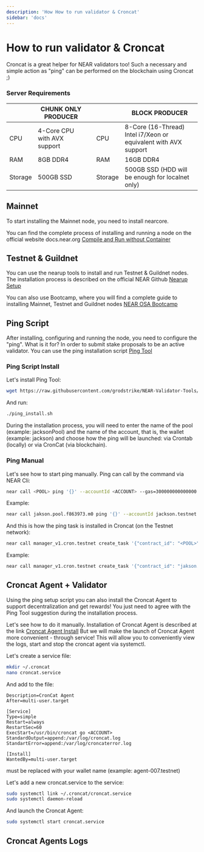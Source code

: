 ```yaml
---
description: 'How How to run validator & Croncat'
sidebar: 'docs'
---
```


# How to run validator & Croncat

Croncat is a great helper for NEAR validators too! Such a necessary and simple action as "ping" can be performed on the blockchain using Croncat ;)

### Server Requirements

|          | CHUNK ONLY PRODUCER |  |  | BLOCK PRODUCER |
| -------- | ------------------- | -- | --- | -------------- |
| CPU | 4-Core CPU with AVX support |  | CPU | 8-Core (16-Thread) Intel i7/Xeon or equivalent with AVX support |
| RAM | 8GB DDR4 | | RAM | 16GB DDR4 |
| Storage | 500GB SSD | | Storage | 500GB SSD (HDD will be enough for localnet only) |

## Mainnet

To start installing the Mainnet node, you need to install nearcore.

You can find the complete process of installing and running a node on the official website docs.near.org [Compile and Run without Container](https://docs.near.org/docs/develop/node/validator/compile-and-run-a-node)

## Testnet & Guildnet

You can use the nearup tools to install and run Testnet & Guildnet nodes. The installation process is described on the official NEAR Github [Nearup Setup](https://github.com/near/nearup)

You can also use Bootcamp, where you will find a complete guide to installing Mainnet, Testnet and Guildnet nodes [NEAR OSA Bootcamp](https://bootcamp.openshards.io/)

## Ping Script

After installing, configuring and running the node, you need to configure the "ping". What is it for? In order to submit stake proposals to be an active validator. You can use the ping installation script [Ping Tool](https://github.com/grodstrike/NEAR-Validator-Tools/blob/main/ping_install.sh)

### Ping Script Install

Let's install Ping Tool:

```bash
wget https://raw.githubusercontent.com/grodstrike/NEAR-Validator-Tools/main/ping_install.sh && chmod +x ping_install.sh 
```
And run: 
```bash
./ping_install.sh 
```

During the installation process, you will need to enter the name of the pool (example: jacksonPool) and the name of the account, that is, the wallet (example: jackson) and choose how the ping will be launched: via Crontab (locally) or via CronCat (via blockchain).

### Ping Manual

Let's see how to start ping manually. Ping can call by the command via NEAR Cli:

```bash
near call <POOL> ping '{}' --accountId <ACCOUNT> --gas=300000000000000
```

Example: 

```bash
near call jakson.pool.f863973.m0 ping '{}' --accountId jackson.testnet --gas=300000000000000
```

And this is how the ping task is installed in Croncat (on the Testnet network):

```bash
near call manager_v1.cron.testnet create_task '{"contract_id": "<POOL>","function_id": "ping","cadence": "0 0 * * * *","recurring": true,"deposit": "0","gas": 9000000000000}' --accountId "<ACCOUNT>" --amount 10
```
Example:

```bash
near call manager_v1.cron.testnet create_task '{"contract_id": "jakson.pool.f863973.m0","function_id": "ping","cadence": "0 0 * * * *","recurring": true,"deposit": "0","gas": 9000000000000}' --accountId "jakson.testnet" --amount 10
```

## Croncat Agent + Validator

Using the ping setup script you can also install the Croncat Agent to support decentralization and get rewards! You just need to agree with the Ping Tool suggestion during the installation process.

Let's see how to do it manually. Installation of Croncat Agent is described at the link [Croncat Agent Install](https://docs.cron.cat/docs/agent-cli/) But we will make the launch of Croncat Agent more convenient - through service! This will allow you to conveniently view the logs, start and stop the croncat agent via systemctl.

Let's create a service file:

```bash
mkdir ~/.croncat
nano croncat.service
```

And add to the file:

``` [Unit]
Description=CronCat Agent
After=multi-user.target

[Service]
Type=simple
Restart=always
RestartSec=60
ExecStart=/usr/bin/croncat go <ACCOUNT> 
StandardOutput=append:/var/log/croncat.log
StandartError=append:/var/log/croncaterror.log

[Install]
WantedBy=multi-user.target
```

<ACCOUNT> must be replaced with your wallet name (example: agent-007.testnet)

Let's add a new croncat.service to the service:
  
```bash 
sudo systemctl link ~/.croncat/croncat.service
sudo systemctl daemon-reload
```
  
And launch the Croncat Agent:
```bash
sudo systemctl start croncat.service
```
## Croncat Agents Logs  
  
